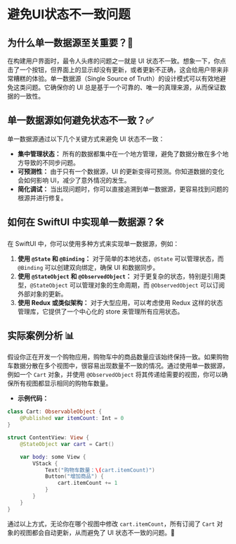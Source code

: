 ﻿# 避免UI状态不一致问题

## 为什么单一数据源至关重要？🤔

在构建用户界面时，最令人头疼的问题之一就是 UI 状态不一致。想象一下，你点击了一个按钮，但界面上的显示却没有更新，或者更新不正确，这会给用户带来非常糟糕的体验。单一数据源（Single Source of Truth）的设计模式可以有效地避免这类问题。它确保你的 UI 总是基于一个可靠的、唯一的真理来源，从而保证数据的一致性。

## 单一数据源如何避免状态不一致？✅

单一数据源通过以下几个关键方式来避免 UI 状态不一致：

*   **集中管理状态：** 所有的数据都集中在一个地方管理，避免了数据分散在多个地方导致的不同步问题。
*   **可预测性：** 由于只有一个数据源，UI 的更新变得可预测。你知道数据的变化会如何影响 UI，减少了意外情况的发生。
*   **简化调试：** 当出现问题时，你可以直接追溯到单一数据源，更容易找到问题的根源并进行修复。

## 如何在 SwiftUI 中实现单一数据源？🛠️

在 SwiftUI 中，你可以使用多种方式来实现单一数据源，例如：

1.  **使用 `@State` 和 `@Binding`：** 对于简单的本地状态，`@State` 可以管理状态，而 `@Binding` 可以创建双向绑定，确保 UI 和数据同步。
2.  **使用 `@StateObject` 和 `@ObservedObject`：** 对于更复杂的状态，特别是引用类型，`@StateObject` 可以管理对象的生命周期，而 `@ObservedObject` 可以订阅外部对象的更新。
3.  **使用 Redux 或类似架构：** 对于大型应用，可以考虑使用 Redux 这样的状态管理库，它提供了一个中心化的 store 来管理所有应用状态。

## 实际案例分析 📊

假设你正在开发一个购物应用，购物车中的商品数量应该始终保持一致。如果购物车数据分散在多个视图中，很容易出现数量不一致的情况。通过使用单一数据源，例如一个 `Cart` 对象，并使用 `@ObservedObject` 将其传递给需要的视图，你可以确保所有视图都显示相同的购物车数量。

*   **示例代码：**

```swift
class Cart: ObservableObject {
    @Published var itemCount: Int = 0
}

struct ContentView: View {
    @StateObject var cart = Cart()

    var body: some View {
        VStack {
            Text("购物车数量：\(cart.itemCount)")
            Button("增加商品") {
                cart.itemCount += 1
            }
        }
    }
}
```

通过以上方式，无论你在哪个视图中修改 `cart.itemCount`，所有订阅了 `Cart` 对象的视图都会自动更新，从而避免了 UI 状态不一致的问题。🎉


